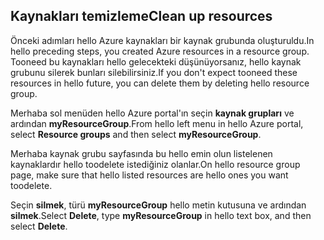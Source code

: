 ## <a name="clean-up-resources"></a><span data-ttu-id="e7c78-101">Kaynakları temizleme</span><span class="sxs-lookup"><span data-stu-id="e7c78-101">Clean up resources</span></span>

<span data-ttu-id="e7c78-102">Önceki adımları hello Azure kaynakları bir kaynak grubunda oluşturuldu.</span><span class="sxs-lookup"><span data-stu-id="e7c78-102">In hello preceding steps, you created Azure resources in a resource group.</span></span> <span data-ttu-id="e7c78-103">Tooneed bu kaynakları hello gelecekteki düşünüyorsanız, hello kaynak grubunu silerek bunları silebilirsiniz.</span><span class="sxs-lookup"><span data-stu-id="e7c78-103">If you don't expect tooneed these resources in hello future, you can delete them by deleting hello resource group.</span></span>
 
<span data-ttu-id="e7c78-104">Merhaba sol menüden hello Azure portal'ın seçin **kaynak grupları** ve ardından **myResourceGroup**.</span><span class="sxs-lookup"><span data-stu-id="e7c78-104">From hello left menu in hello Azure portal, select **Resource groups** and then select **myResourceGroup**.</span></span>

<span data-ttu-id="e7c78-105">Merhaba kaynak grubu sayfasında bu hello emin olun listelenen kaynaklardır hello toodelete istediğiniz olanlar.</span><span class="sxs-lookup"><span data-stu-id="e7c78-105">On hello resource group page, make sure that hello listed resources are hello ones you want toodelete.</span></span>

<span data-ttu-id="e7c78-106">Seçin **silmek**, türü **myResourceGroup** hello metin kutusuna ve ardından **silmek**.</span><span class="sxs-lookup"><span data-stu-id="e7c78-106">Select **Delete**, type **myResourceGroup** in hello text box, and then select **Delete**.</span></span>
